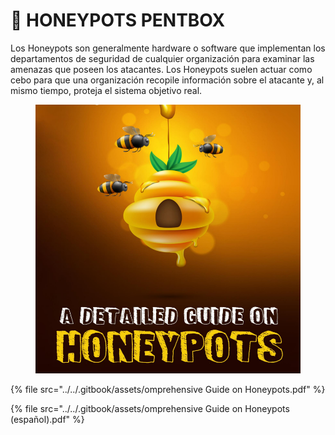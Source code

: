 # 🐝 HONEYPOTS PENTBOX

Los Honeypots son generalmente hardware o software que implementan los departamentos de seguridad de cualquier organización para examinar las amenazas que poseen los atacantes. Los Honeypots suelen actuar como cebo para que una organización recopile información sobre el atacante y, al mismo tiempo, proteja el sistema objetivo real.

<figure><img src="../../.gitbook/assets/omprehensive-Guide-on-Honeypots-pdf.png" alt=""><figcaption></figcaption></figure>



{% file src="../../.gitbook/assets/omprehensive Guide on Honeypots.pdf" %}



{% file src="../../.gitbook/assets/omprehensive Guide on Honeypots (español).pdf" %}
